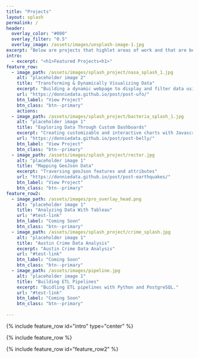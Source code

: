 ```yaml
---
title: "Projects"
layout: splash
permalink: /
header:
  overlay_color: "#000"
  overlay_filter: "0.5"
  overlay_image: /assets/images/unsplash-image-1.jpg
excerpt: "Below are projects that highlet areas of work and that are benchmarks of my data analytics journey"
intro: 
  - excerpt: "<h1>Featured Projects<h1>"
feature_row:
  - image_path: /assets/images/splash_project/nasa_splash_1.jpg
    alt: "placeholder image 2"
    title: "Transforming & Dynamically Visualizing Data"
    excerpt: "Building a dynamic webpage to display and filter data using JavaScript." 
    url: "https://donniedata.github.io/post/post-ufo/"
    btn_label: "View Project"
    btn_class: "btn--primary"  
    actions:
  - image_path: /assets/images/splash_project/bacteria_splash_1.jpg
    alt: "placeholder image 1"
    title: "Exploring Data Through Custom Dashboards"
    excerpt: "Creating customizable and interactive charts with Javascript to share insights."
    url: "https://donniedata.github.io/post/post-belly/"
    btn_label: "View Project"
    btn_class: "btn--primary"
  - image_path: /assets/images/splash_project/rector.jpg
    alt: "placeholder image 1"
    title: "Mapping GeoJson Data"
    excerpt: "Traversing geoJson features and attributes"
    url: "https://donniedata.github.io/post/post-earthquakes/"
    btn_label: "View Project"
    btn_class: "btn--primary" 
feature_row2:
  - image_path: /assets/images/pro_overlay_head.png
    alt: "placeholder image 1"
    title: "Analyzing Data With Tableau"
    url: "#test-link"
    btn_label: "Coming Soon"
    btn_class: "btn--primary"
  - image_path: /assets/images/splash_project/crime_splash.jpg
    alt: "placeholder image 1"
    title: "Austin Crime Data Analysis"
    excerpt: "Austin Crime Data Analysis"
    url: "#test-link"
    btn_label: "Coming Soon"
    btn_class: "btn--primary" 
  - image_path: /assets/images/pipeline.jpg
    alt: "placeholder image 1"
    title: "Building ETL Pipelines"
    excerpt: "Buidling ETL pipelines with Python and PostgreSQL."
    url: "#test-link"
    btn_label: "Coming Soon"
    btn_class: "btn--primary" 
   
---
```


{% include feature_row id="intro" type="center" %}

{% include feature_row %}

{% include feature_row id="feature_row2" %}

